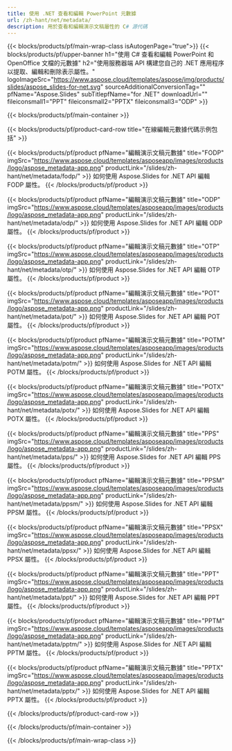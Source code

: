 ```yaml
---
title: 使用 .NET 查看和編輯 PowerPoint 元數據
url: /zh-hant/net/metadata/
description: 用於查看和編輯演示文稿屬性的 C# 源代碼
---
```


{{< blocks/products/pf/main-wrap-class isAutogenPage="true">}}
{{< blocks/products/pf/upper-banner h1="使用 C# 查看和編輯 PowerPoint 和 OpenOffice 文檔的元數據" h2="使用服務器端 API 構建您自己的 .NET 應用程序以提取、編輯和刪除表示屬性。" logoImageSrc="https://www.aspose.cloud/templates/aspose/img/products/slides/aspose_slides-for-net.svg" sourceAdditionalConversionTag="" pfName="Aspose.Slides" subTitlepfName="for .NET" downloadUrl="" fileiconsmall1="PPT" fileiconsmall2="PPTX" fileiconsmall3="ODP" >}}

{{< blocks/products/pf/main-container >}}

{{< blocks/products/pf/product-card-row title="在線編輯元數據代碼示例包括" >}}

{{< blocks/products/pf/product pfName="編輯演示文稿元數據" title="FODP" imgSrc="https://www.aspose.cloud/templates/asposeapp/images/products/logo/aspose_metadata-app.png" productLink="/slides/zh-hant/net/metadata/fodp/" >}}
如何使用 Aspose.Slides for .NET API 編輯 FODP 屬性。
{{< /blocks/products/pf/product >}}

{{< blocks/products/pf/product pfName="編輯演示文稿元數據" title="ODP" imgSrc="https://www.aspose.cloud/templates/asposeapp/images/products/logo/aspose_metadata-app.png" productLink="/slides/zh-hant/net/metadata/odp/" >}}
如何使用 Aspose.Slides for .NET API 編輯 ODP 屬性。
{{< /blocks/products/pf/product >}}

{{< blocks/products/pf/product pfName="編輯演示文稿元數據" title="OTP" imgSrc="https://www.aspose.cloud/templates/asposeapp/images/products/logo/aspose_metadata-app.png" productLink="/slides/zh-hant/net/metadata/otp/" >}}
如何使用 Aspose.Slides for .NET API 編輯 OTP 屬性。
{{< /blocks/products/pf/product >}}

{{< blocks/products/pf/product pfName="編輯演示文稿元數據" title="POT" imgSrc="https://www.aspose.cloud/templates/asposeapp/images/products/logo/aspose_metadata-app.png" productLink="/slides/zh-hant/net/metadata/pot/" >}}
如何使用 Aspose.Slides for .NET API 編輯 POT 屬性。
{{< /blocks/products/pf/product >}}

{{< blocks/products/pf/product pfName="編輯演示文稿元數據" title="POTM" imgSrc="https://www.aspose.cloud/templates/asposeapp/images/products/logo/aspose_metadata-app.png" productLink="/slides/zh-hant/net/metadata/potm/" >}}
如何使用 Aspose.Slides for .NET API 編輯 POTM 屬性。
{{< /blocks/products/pf/product >}}

{{< blocks/products/pf/product pfName="編輯演示文稿元數據" title="POTX" imgSrc="https://www.aspose.cloud/templates/asposeapp/images/products/logo/aspose_metadata-app.png" productLink="/slides/zh-hant/net/metadata/potx/" >}}
如何使用 Aspose.Slides for .NET API 編輯 POTX 屬性。
{{< /blocks/products/pf/product >}}

{{< blocks/products/pf/product pfName="編輯演示文稿元數據" title="PPS" imgSrc="https://www.aspose.cloud/templates/asposeapp/images/products/logo/aspose_metadata-app.png" productLink="/slides/zh-hant/net/metadata/pps/" >}}
如何使用 Aspose.Slides for .NET API 編輯 PPS 屬性。
{{< /blocks/products/pf/product >}}

{{< blocks/products/pf/product pfName="編輯演示文稿元數據" title="PPSM" imgSrc="https://www.aspose.cloud/templates/asposeapp/images/products/logo/aspose_metadata-app.png" productLink="/slides/zh-hant/net/metadata/ppsm/" >}}
如何使用 Aspose.Slides for .NET API 編輯 PPSM 屬性。
{{< /blocks/products/pf/product >}}

{{< blocks/products/pf/product pfName="編輯演示文稿元數據" title="PPSX" imgSrc="https://www.aspose.cloud/templates/asposeapp/images/products/logo/aspose_metadata-app.png" productLink="/slides/zh-hant/net/metadata/ppsx/" >}}
如何使用 Aspose.Slides for .NET API 編輯 PPSX 屬性。
{{< /blocks/products/pf/product >}}

{{< blocks/products/pf/product pfName="編輯演示文稿元數據" title="PPT" imgSrc="https://www.aspose.cloud/templates/asposeapp/images/products/logo/aspose_metadata-app.png" productLink="/slides/zh-hant/net/metadata/ppt/" >}}
如何使用 Aspose.Slides for .NET API 編輯 PPT 屬性。
{{< /blocks/products/pf/product >}}

{{< blocks/products/pf/product pfName="編輯演示文稿元數據" title="PPTM" imgSrc="https://www.aspose.cloud/templates/asposeapp/images/products/logo/aspose_metadata-app.png" productLink="/slides/zh-hant/net/metadata/pptm/" >}}
如何使用 Aspose.Slides for .NET API 編輯 PPTM 屬性。
{{< /blocks/products/pf/product >}}

{{< blocks/products/pf/product pfName="編輯演示文稿元數據" title="PPTX" imgSrc="https://www.aspose.cloud/templates/asposeapp/images/products/logo/aspose_metadata-app.png" productLink="/slides/zh-hant/net/metadata/pptx/" >}}
如何使用 Aspose.Slides for .NET API 編輯 PPTX 屬性。
{{< /blocks/products/pf/product >}}



{{< /blocks/products/pf/product-card-row >}}

{{< /blocks/products/pf/main-container >}}
    
{{< /blocks/products/pf/main-wrap-class >}}
